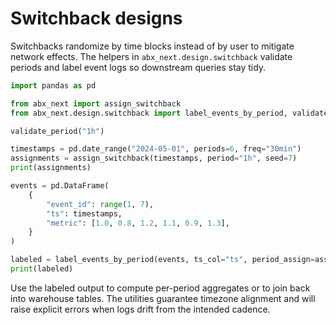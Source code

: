 # Switchback designs

Switchbacks randomize by time blocks instead of by user to mitigate network
effects. The helpers in `abx_next.design.switchback` validate periods and label
event logs so downstream queries stay tidy.

```python
import pandas as pd

from abx_next import assign_switchback
from abx_next.design.switchback import label_events_by_period, validate_period

validate_period("1h")

timestamps = pd.date_range("2024-05-01", periods=6, freq="30min")
assignments = assign_switchback(timestamps, period="1h", seed=7)
print(assignments)

events = pd.DataFrame(
    {
        "event_id": range(1, 7),
        "ts": timestamps,
        "metric": [1.0, 0.8, 1.2, 1.1, 0.9, 1.3],
    }
)

labeled = label_events_by_period(events, ts_col="ts", period_assign=assignments)
print(labeled)
```

Use the labeled output to compute per-period aggregates or to join back into
warehouse tables. The utilities guarantee timezone alignment and will raise
explicit errors when logs drift from the intended cadence.

